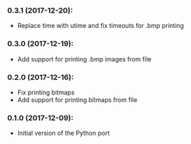 ### 0.3.1 (2017-12-20):
* Replace time with utime and fix timeouts for .bmp printing

### 0.3.0 (2017-12-19):
* Add support for printing .bmp images from file

### 0.2.0 (2017-12-16):
* Fix printing bitmaps
* Add support for printing bitmaps from file

### 0.1.0 (2017-12-09):
* Initial version of the Python port
